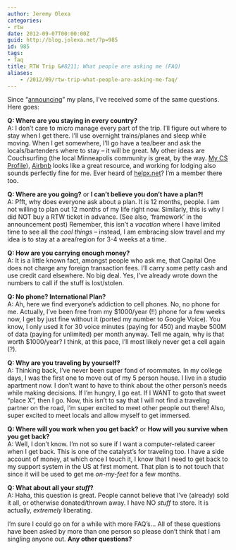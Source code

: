 ```yaml
---
author: Jeremy Olexa
categories:
- rtw
date: 2012-09-07T00:00:00Z
guid: http://blog.jolexa.net/?p=985
id: 985
tags:
- faq
title: RTW Trip &#8211; What people are asking me (FAQ)
aliases:
    - /2012/09/rtw-trip-what-people-are-asking-me-faq/
---
```


Since &#8220;[announcing][1]&#8221; my plans, I&#8217;ve received some of the same questions. Here goes:

**Q: Where are you staying in every country?**  
A: I don&#8217;t care to micro manage every part of the trip. I&#8217;ll figure out where to stay when I get there. I&#8217;ll use overnight trains/planes and sleep while moving. When I get somewhere, I&#8217;ll go have a tea/beer and ask the locals/bartenders where to stay &#8211; it will be great. My other ideas are Couchsurfing (the local Minneapolis community is great, by the way. [My CS Profile][2]), [Airbnb][3] looks like a great resource, and working for lodging also sounds perfectly fine for me. Ever heard of [helpx.net][4]? I&#8217;m a member there too.

**Q: Where are you going?** or **I can&#8217;t believe you don&#8217;t have a plan?!**  
A: Pfft, why does everyone ask about a plan. It is 12 months, people. I am not willing to plan out 12 months of my life right now. Similarly, this is why I did NOT buy a RTW ticket in advance. (See also, &#8216;framework&#8217; in the announcement post) Remember, this isn&#8217;t a *vacation* where I have limited time to see all the *cool things* &#8211; instead, I am embracing slow travel and my idea is to stay at a area/region for 3-4 weeks at a time.

**Q: How are you carrying enough money?**  
A: It is a little known fact, amongst people who ask me, that Capital One does not charge any foreign transaction fees. I&#8217;ll carry some petty cash and use credit card elsewhere. No big deal. Yes, I&#8217;ve already wrote down the numbers to call if the stuff is lost/stolen.

**Q: No phone? International Plan?**  
A: Ah, here we find everyone&#8217;s addiction to cell phones. No, no phone for me. Actually, I&#8217;ve been free from my $1000/year (!!) phone for a few weeks now, I get by just fine without it (ported my number to Google Voice). You know, I only used it for 30 voice minutes (paying for 450) and maybe 500M of data (paying for unlimited) per month anyway. Tell me again, why is that worth $1000/year? I think, at this pace, I&#8217;ll most likely never get a cell again (?).

**Q: Why are you traveling by yourself?**  
A: Thinking back, I&#8217;ve never been super fond of roommates. In my college days, I was the first one to move out of my 5 person house. I live in a studio apartment now. I don&#8217;t want to have to think about the other person&#8217;s needs while making decisions. If I&#8217;m hungry, I go eat. If I WANT to goto that sweet &#8220;place X&#8221;, then I go. Now, this isn&#8217;t to say that I will not find a traveling partner on the road, I&#8217;m super excited to meet other people out there! Also, super excited to meet locals and allow myself to get immersed.

**Q: Where will you work when you get back?** or **How will you survive when you get back?**  
A: Well, I don&#8217;t know. I&#8217;m not so sure if I want a computer-related career when I get back. This is one of the catalyst&#8217;s for traveling too. I have a side account of money, at which once I touch it, I know that I need to get back to my support system in the US at first moment. That plan is to not touch that since it will be used to get me *on-my-feet* for a few months.

**Q: What about all your *stuff*?**  
A: Haha, this question is great. People cannot believe that I&#8217;ve (already) sold it all, or otherwise donated/thrown away. I have NO *stuff* to store. It is actually, *extremely* liberating.

I&#8217;m sure I could go on for a while with more FAQ&#8217;s&#8230; All of these questions have been asked by more than one person so please don&#8217;t think that I am singling anyone out. **Any other questions?**

 [1]: http://blog.jolexa.net/2012/08/announcing-my-long-term-travel-plans/
 [2]: http://www.couchsurfing.org/people/jolexa
 [3]: https://www.airbnb.com/
 [4]: http://www.helpx.net/
